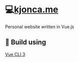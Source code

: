 # 💻[kjonca.me](https://kjonca.me/)
Personal website written in Vue.js

## 🔧 Build using
[Vue CLI 3](https://cli.vuejs.org/)